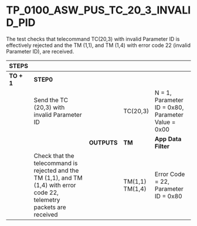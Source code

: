 
# TP_0100_ASW_PUS_TC_20_3_INVALID_PID

The test checks that telecommand TC(20,3) with invalid Parameter ID is
effectively rejected and the TM (1,1), and TM (1,4) with error code 22 (invalid
Parameter ID), are received.

| STEPS | | | | |
|-------|-|-|-|-|
| **TO + 1** | **STEP0** | | | |
| | Send the TC (20,3) with invalid Parameter ID | | TC(20,3) | N = 1, Parameter ID = 0x80, Parameter Value = 0x00 |
| | | **OUTPUTS** | **TM** | **App Data Filter** |
| | Check that the telecommand is rejected and the TM (1,1), and TM (1,4) with error code 22, telemetry packets are received | | TM(1,1)<br>TM(1,4) | Error Code = 22, Parameter ID = 0x80 |